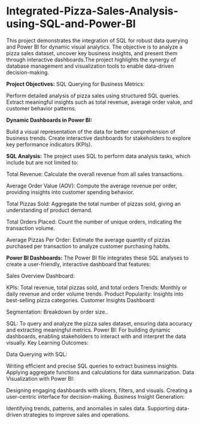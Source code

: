 # Integrated-Pizza-Sales-Analysis-using-SQL-and-Power-BI
This project demonstrates the integration of SQL for robust data querying and Power BI for dynamic visual analytics. The objective is to analyze a pizza sales dataset, uncover key business insights, and present them through interactive dashboards.The project highlights the synergy of database management and visualization tools to enable data-driven decision-making.

**Project Objectives:**
SQL Querying for Business Metrics:

Perform detailed analysis of pizza sales using structured SQL queries.
Extract meaningful insights such as total revenue, average order value, and customer behavior patterns.

**Dynamic Dashboards in Power BI:**

Build a visual representation of the data for better comprehension of business trends.
Create interactive dashboards for stakeholders to explore key performance indicators (KPIs).

**SQL Analysis:**
The project uses SQL to perform data analysis tasks, which include but are not limited to:

Total Revenue:
Calculate the overall revenue from all sales transactions.

Average Order Value (AOV):
Compute the average revenue per order, providing insights into customer spending behavior.

Total Pizzas Sold:
Aggregate the total number of pizzas sold, giving an understanding of product demand.

Total Orders Placed:
Count the number of unique orders, indicating the transaction volume.

Average Pizzas Per Order:
Estimate the average quantity of pizzas purchased per transaction to analyze customer purchasing habits.

**Power BI Dashboards:**
The Power BI file integrates these SQL analyses to create a user-friendly, interactive dashboard that features:

Sales Overview Dashboard:

KPIs: Total revenue, total pizzas sold, and total orders
Trends: Monthly or daily revenue and order volume trends.
Product Popularity: Insights into best-selling pizza categories.
Customer Insights Dashboard:

Segmentation: Breakdown by order size..

SQL: To query and analyze the pizza sales dataset, ensuring data accuracy and extracting meaningful metrics.
Power BI: For building dynamic dashboards, enabling stakeholders to interact with and interpret the data visually.
Key Learning Outcomes:

Data Querying with SQL:

Writing efficient and precise SQL queries to extract business insights.
Applying aggregate functions and calculations for data summarization.
Data Visualization with Power BI:

Designing engaging dashboards with slicers, filters, and visuals.
Creating a user-centric interface for decision-making.
Business Insight Generation:

Identifying trends, patterns, and anomalies in sales data.
Supporting data-driven strategies to improve sales and operations.
